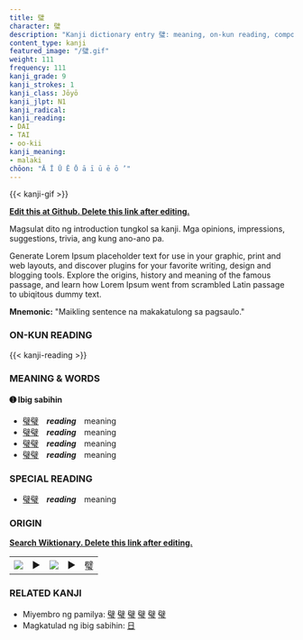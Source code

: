 ```yaml
---
title: 璧
character: 璧
description: "Kanji dictionary entry 璧: meaning, on-kun reading, compounds, origin, related kanji"
content_type: kanji
featured_image: "/璧.gif"
weight: 111
frequency: 111
kanji_grade: 9
kanji_strokes: 1
kanji_class: Jōyō
kanji_jlpt: N1
kanji_radical: 
kanji_reading: 
- DAI
- TAI
- oo-kii
kanji_meaning:
- malaki
chōon: "Ā Ī Ū Ē Ō ā ī ū ē ō ’"
---
```

[//]: # (Don't edit the line below. Kanji animated GIF code is automatically generated.)
{{< kanji-gif >}}

[//]: # (Edit below this line.)

**[Edit this at Github. Delete this link after editing.](https://github.com/tim0g/tim/tree/main/content/kanji/璧/index.md)**

Magsulat dito ng introduction tungkol sa kanji. Mga opinions, impressions, suggestions, trivia, ang kung ano-ano pa.

Generate Lorem Ipsum placeholder text for use in your graphic, print and web layouts, and discover plugins for your favorite writing, design and blogging tools. Explore the origins, history and meaning of the famous passage, and learn how Lorem Ipsum went from scrambled Latin passage to ubiqitous dummy text.
 
**Mnemonic:** "Maikling sentence na makakatulong sa pagsaulo."

### ON-KUN READING

[//]: # (Don't edit the line below. ON-KUN READING code is automatically generated.)
{{< kanji-reading >}}

### MEANING & WORDS

#### ➊ **Ibig sabihin**
  - [璧](../璧)[璧](../璧)　***reading***　meaning
  - [璧](../璧)[璧](../璧)　***reading***　meaning
  - [璧](../璧)[璧](../璧)　***reading***　meaning
  - [璧](../璧)[璧](../璧)　***reading***　meaning

### SPECIAL READING
  - [璧](../璧)[璧](../璧)　***reading***　meaning

### ORIGIN

**[Search Wiktionary. Delete this link after editing.](https://wiktionary.org/wiki/璧)**
<table class="kanji-table"><tr><td>
<img src="60px-璧-bronze.svg.png">
</td><td>▶</td><td>
<img src="60px-璧-oracle.svg.png">
</td><td>▶</td>
<td class="kanji-origin">璧</td>
</tr></table>

### RELATED KANJI
- Miyembro ng pamilya: [璧](../璧) [璧](../璧) [璧](../璧) [璧](../璧) [璧](../璧) [璧](../璧)
- Magkatulad ng ibig sabihin: [日](../日)
